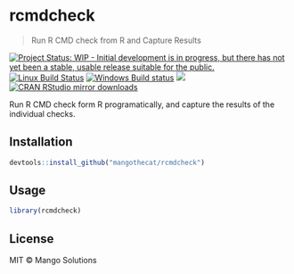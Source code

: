 
# rcmdcheck

> Run R CMD check from R and Capture Results

[![Project Status: WIP - Initial development is in progress, but there has not yet been a stable, usable release suitable for the public.](http://www.repostatus.org/badges/latest/wip.svg)](http://www.repostatus.org/#wip)
[![Linux Build Status](https://travis-ci.org/MangoTheCat/rcmdcheck.svg?branch=master)](https://travis-ci.org/MangoTheCat/rcmdcheck)
[![Windows Build status](https://ci.appveyor.com/api/projects/status/github/MangoTheCat/rcmdcheck?svg=true)](https://ci.appveyor.com/project/gaborcsardi/rcmdcheck)
[![](http://www.r-pkg.org/badges/version/rcmdcheck)](http://www.r-pkg.org/pkg/rcmdcheck)
[![CRAN RStudio mirror downloads](http://cranlogs.r-pkg.org/badges/rcmdcheck)](http://www.r-pkg.org/pkg/rcmdcheck)


Run R CMD check form R programatically, and capture the results of the
  individual checks.

## Installation

```r
devtools::install_github("mangothecat/rcmdcheck")
```

## Usage

```r
library(rcmdcheck)
```

## License

MIT © Mango Solutions

